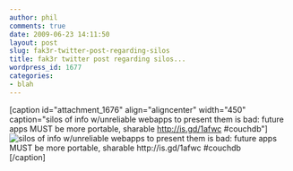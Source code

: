 ```yaml
---
author: phil
comments: true
date: 2009-06-23 14:11:50
layout: post
slug: fak3r-twitter-post-regarding-silos
title: fak3r twitter post regarding silos...
wordpress_id: 1677
categories:
- blah
---
```


[caption id="attachment_1676" align="aligncenter" width="450" caption="silos of info w/unreliable webapps to present them is bad: future apps MUST be more portable, sharable http://is.gd/1afwc #couchdb"]![silos of info w/unreliable webapps to present them is bad: future apps MUST be more portable, sharable http://is.gd/1afwc #couchdb](http://fak3r.com/wp-content/uploads/2009/06/silos_stoccaggio_21.jpg)[/caption]
